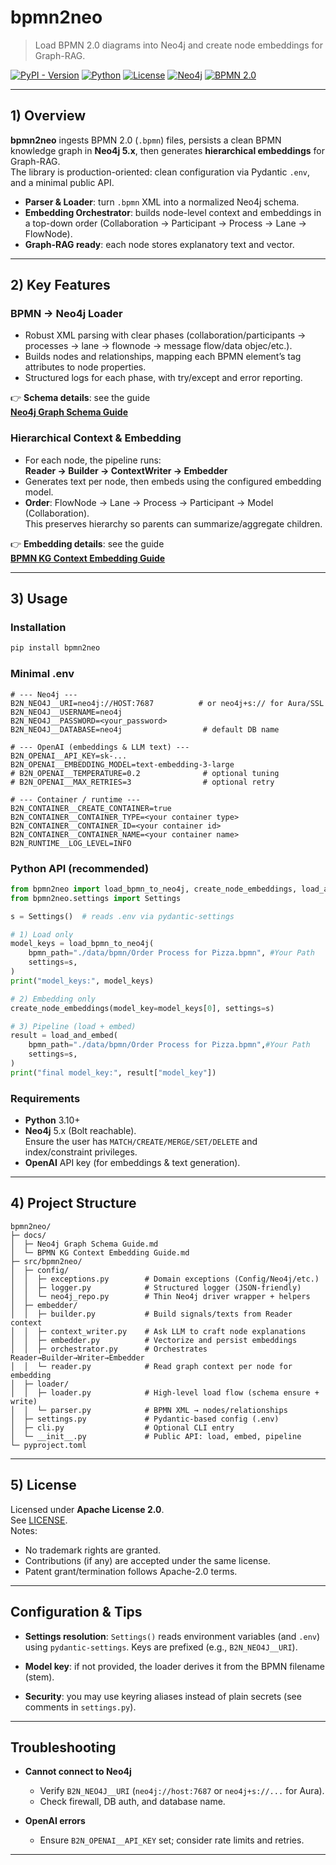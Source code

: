# bpmn2neo

> Load BPMN 2.0 diagrams into Neo4j and create node embeddings for Graph-RAG.

[![PyPI - Version](https://img.shields.io/pypi/v/bpmn2neo.svg)](https://pypi.org/project/bpmn2neo/)
[![Python](https://img.shields.io/pypi/pyversions/bpmn2neo.svg)](https://pypi.org/project/bpmn2neo/)
[![License](https://img.shields.io/badge/license-Apache%202.0-blue.svg)](LICENSE)
[![Neo4j](https://img.shields.io/badge/Neo4j-5.x-008CC1?logo=neo4j&logoColor=white)](https://neo4j.com/)
[![BPMN 2.0](https://img.shields.io/badge/BPMN-2.0-6B4FA3)](https://www.omg.org/spec/BPMN/2.0)

---

## 1) Overview

**bpmn2neo** ingests BPMN 2.0 (`.bpmn`) files, persists a clean BPMN knowledge graph in **Neo4j 5.x**, then generates **hierarchical embeddings** for Graph-RAG.  
The library is production-oriented: clean configuration via Pydantic `.env`, and a minimal public API.

- **Parser & Loader**: turn `.bpmn` XML into a normalized Neo4j schema.
- **Embedding Orchestrator**: builds node-level context and embeddings in a top-down order (Collaboration → Participant → Process → Lane → FlowNode).
- **Graph-RAG ready**: each node stores explanatory text and vector.

---

## 2) Key Features

### BPMN → Neo4j Loader
- Robust XML parsing with clear phases (collaboration/participants → processes → lane → flownode → message flow/data objec/etc.).
- Builds nodes and relationships, mapping each BPMN element’s tag attributes to node properties.
- Structured logs for each phase, with try/except and error reporting.

👉 **Schema details**: see the guide  
**[Neo4j Graph Schema Guide](docs/Neo4j%20Graph%20Schema%20Guide.md)**

### Hierarchical Context & Embedding
- For each node, the pipeline runs:  
  **Reader → Builder → ContextWriter → Embedder**
- Generates text per node, then embeds using the configured embedding model.
- **Order**: FlowNode → Lane → Process → Participant → Model (Collaboration).  
  This preserves hierarchy so parents can summarize/aggregate children.

👉 **Embedding details**: see the guide  
**[BPMN KG Context Embedding Guide](docs/BPMN%20KG%20Context%20Embedding%20Guide.md)**

---

## 3) Usage

### Installation
```bash
pip install bpmn2neo
```

### Minimal .env
```env
# --- Neo4j ---
B2N_NEO4J__URI=neo4j://HOST:7687          # or neo4j+s:// for Aura/SSL
B2N_NEO4J__USERNAME=neo4j
B2N_NEO4J__PASSWORD=<your_password>
B2N_NEO4J__DATABASE=neo4j                  # default DB name

# --- OpenAI (embeddings & LLM text) ---
B2N_OPENAI__API_KEY=sk-...
B2N_OPENAI__EMBEDDING_MODEL=text-embedding-3-large
# B2N_OPENAI__TEMPERATURE=0.2              # optional tuning
# B2N_OPENAI__MAX_RETRIES=3                # optional retry

# --- Container / runtime ---
B2N_CONTAINER__CREATE_CONTAINER=true
B2N_CONTAINER__CONTAINER_TYPE=<your container type>
B2N_CONTAINER__CONTAINER_ID=<your container id>
B2N_CONTAINER__CONTAINER_NAME=<your container name>
B2N_RUNTIME__LOG_LEVEL=INFO
```

### Python API (recommended)
```python
from bpmn2neo import load_bpmn_to_neo4j, create_node_embeddings, load_and_embed
from bpmn2neo.settings import Settings

s = Settings()  # reads .env via pydantic-settings

# 1) Load only
model_keys = load_bpmn_to_neo4j(
    bpmn_path="./data/bpmn/Order Process for Pizza.bpmn", #Your Path
    settings=s,
)
print("model_keys:", model_keys)

# 2) Embedding only
create_node_embeddings(model_key=model_keys[0], settings=s)

# 3) Pipeline (load + embed)
result = load_and_embed(
    bpmn_path="./data/bpmn/Order Process for Pizza.bpmn",#Your Path
    settings=s,
)
print("final model_key:", result["model_key"])
```



### Requirements
- **Python** 3.10+
- **Neo4j** 5.x (Bolt reachable).  
  Ensure the user has `MATCH/CREATE/MERGE/SET/DELETE` and index/constraint privileges.
- **OpenAI** API key (for embeddings & text generation).

---

## 4) Project Structure

```
bpmn2neo/
├─ docs/
│  ├─ Neo4j Graph Schema Guide.md
│  └─ BPMN KG Context Embedding Guide.md
├─ src/bpmn2neo/
│  ├─ config/
│  │  ├─ exceptions.py        # Domain exceptions (Config/Neo4j/etc.)
│  │  ├─ logger.py            # Structured logger (JSON-friendly)
│  │  └─ neo4j_repo.py        # Thin Neo4j driver wrapper + helpers
│  ├─ embedder/
│  │  ├─ builder.py           # Build signals/texts from Reader context
│  │  ├─ context_writer.py    # Ask LLM to craft node explanations
│  │  ├─ embedder.py          # Vectorize and persist embeddings
│  │  ├─ orchestrator.py      # Orchestrates Reader→Builder→Writer→Embedder
│  │  └─ reader.py            # Read graph context per node for embedding
│  ├─ loader/
│  │  ├─ loader.py            # High-level load flow (schema ensure + write)
│  │  └─ parser.py            # BPMN XML → nodes/relationships
│  ├─ settings.py             # Pydantic-based config (.env)
│  ├─ cli.py                  # Optional CLI entry
│  └─ __init__.py             # Public API: load, embed, pipeline
└─ pyproject.toml
```
---

## 5) License

Licensed under **Apache License 2.0**.  
See [LICENSE](LICENSE).  
Notes:
- No trademark rights are granted.  
- Contributions (if any) are accepted under the same license.  
- Patent grant/termination follows Apache-2.0 terms.

---

## Configuration & Tips

- **Settings resolution**: `Settings()` reads environment variables (and `.env`) using `pydantic-settings`. Keys are prefixed (e.g., `B2N_NEO4J__URI`).
- **Model key**: if not provided, the loader derives it from the BPMN filename (stem).

- **Security**: you may use keyring aliases instead of plain secrets (see comments in `settings.py`).

---

## Troubleshooting

- **Cannot connect to Neo4j**  
  - Verify `B2N_NEO4J__URI` (`neo4j://host:7687` or `neo4j+s://...` for Aura).
  - Check firewall, DB auth, and database name.

- **OpenAI errors**  
  - Ensure `B2N_OPENAI__API_KEY` set; consider rate limits and retries.
---

